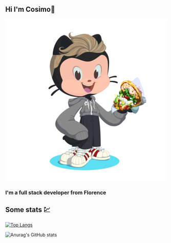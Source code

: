 ## Hi I'm Cosimo👋 

![cosimo's octo](https://github.com/cosimochellini/cosimochellini/blob/main/cosimo.png)

### I'm a full stack developer from Florence

## Some stats 💹

[![Top Langs](https://github-readme-stats.vercel.app/api/top-langs/?username=cosimochellini&layout=compact&hide=html,css&theme=dracula&exclude_repo=Lattana.Landing)](https://github.com/anuraghazra/github-readme-stats)

![Anurag's GitHub stats](https://github-readme-stats.vercel.app/api?username=cosimochellini&show_icons=true&theme=dracula)
